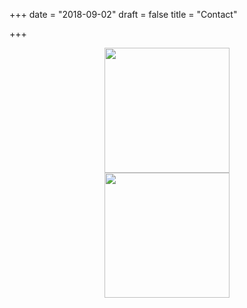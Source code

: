 +++
date = "2018-09-02"
draft = false
title = "Contact"

+++


<center><img src="/img/weixin.jpeg" width="200px"></center>  
<center><img src="/img/qq.jpeg" width="200px"></center>

